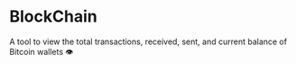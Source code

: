 # BlockChain
A tool to view the total transactions, received, sent, and current balance of Bitcoin wallets 👁
